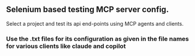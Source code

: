 ## Selenium based testing MCP server config.

Select a project and test its api end-points using MCP agents and clients.

### Use the .txt files for its configuration as given in the file names for various clients like claude and copilot

